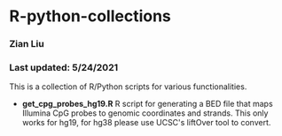 # R-python-collections
### Zian Liu
### Last updated: 5/24/2021

This is a collection of R/Python scripts for various functionalities.

* **get_cpg_probes_hg19.R** R script for generating a BED file that maps Illumina CpG probes to genomic coordinates and strands. This only works for hg19, for hg38 please use UCSC's liftOver tool to convert. 
